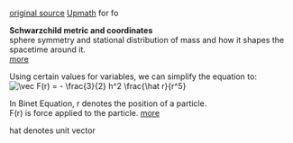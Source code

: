 [original source](http://rantonels.github.io/starless/)
[Upmath](https://upmath.me/) for fo


**Schwarzchild metric and coordinates**  
sphere symmetry and stational distribution of mass
and how it shapes the spacetime around it.  
[more](https://en.wikipedia.org/wiki/Schwarzschild_metric)

Using certain values for variables, we can simplify the equation to:  
<img src="https://tex.s2cms.ru/svg/%5Cvec%20F(r)%20%3D%20-%20%5Cfrac%7B3%7D%7B2%7D%20h%5E2%20%5Cfrac%7B%5Chat%20r%7D%7Br%5E5%7D" alt="\vec F(r) = - \frac{3}{2} h^2 \frac{\hat r}{r^5}" />

In Binet Equation, r denotes the position of a particle.  
F(r) is force applied to the particle.
[more]()


hat denotes unit vector
